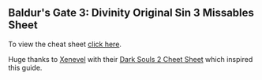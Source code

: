 ## Baldur's Gate 3: Divinity Original Sin 3 Missables Sheet

To view the cheat sheet [click here](https://plasticmacaroni.github.io/bg3-missables/).

Huge thanks to <a href="https://github.com/xenevel">Xenevel</a> with their <a href="https://github.com/xenevel/dark-souls-2-sotfs-cheat-sheet">Dark Souls 2 Cheet Sheet</a> which inspired this guide. 
